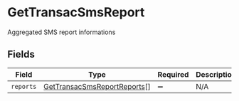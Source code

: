 # GetTransacSmsReport

Aggregated SMS report informations


## Fields

| Field                                                                             | Type                                                                              | Required                                                                          | Description                                                                       |
| --------------------------------------------------------------------------------- | --------------------------------------------------------------------------------- | --------------------------------------------------------------------------------- | --------------------------------------------------------------------------------- |
| `reports`                                                                         | [GetTransacSmsReportReports](../../models/shared/gettransacsmsreportreports.md)[] | :heavy_minus_sign:                                                                | N/A                                                                               |